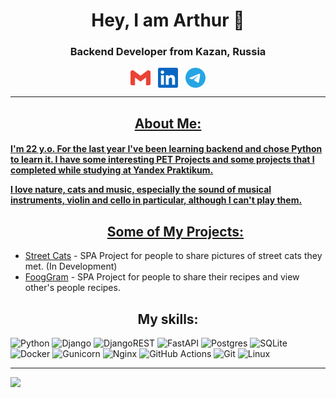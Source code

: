 <h1 align="center">Hey, I am Arthur 👋</h1>
<h3 align="center">Backend Developer from Kazan, Russia</h3>
<p align="center"><a href="mailto:alty.official.prim@gmail.com" target="blank"><img align="center" src="https://raw.githubusercontent.com/AltyOfficial/AltyOfficial/338fa7241e2cb71832a2abcc305f95c016a1fa17/icons/gmail.svg" alt="gmail" height="32" width="32" /></a>&nbsp;&nbsp;&nbsp;<a href="" target="blank"><img align="center" src="https://raw.githubusercontent.com/AltyOfficial/AltyOfficial/338fa7241e2cb71832a2abcc305f95c016a1fa17/icons/linkedin.svg" alt="linkedin" height="32" width="32" /></a>&nbsp;&nbsp;&nbsp;<a href="https://t.me/AltyOfficial" target="blank"><img align="center" src="https://raw.githubusercontent.com/AltyOfficial/AltyOfficial/fbcbbf47699637665fb2b1c3776b6744a9f9b302/icons/tg.svg" alt="telegram" height="32" width="32" /></p>

___
<h2 align="center">About Me:</h2>
<h4>I'm 22 y.o. For the last year I've been learning backend and chose Python to learn it. I have some interesting PET Projects and some projects that I completed while studying at Yandex Praktikum.

I love nature, cats and music, especially the sound of musical instruments, violin and cello in particular, although I can't play them. </h4>
<ul><h2 align="center">Some of My Projects:</h2>
<li><a href="https://github.com/AltyOfficial/street-cats">Street Cats</a> - SPA Project for people to share pictures of street cats they met. (In Development)</li><li><a href="https://github.com/AltyOfficial/foodgram-project-react">FoogGram</a> - SPA Project for people to share their recipes and view other's people recipes.</li>
</ul>
<h2 align="center">My skills:</h2> 

![Python](https://img.shields.io/badge/python-3670A0?style=for-the-badge&logo=python&logoColor=ffdd54)
![Django](https://img.shields.io/badge/django-%23092E20.svg?style=for-the-badge&logo=django&logoColor=white)
![DjangoREST](https://img.shields.io/badge/DJANGO-REST-ff1709?style=for-the-badge&logo=django&logoColor=white&color=ff1709&labelColor=gray)
![FastAPI](https://img.shields.io/badge/FastAPI-005571?style=for-the-badge&logo=fastapi)
![Postgres](https://img.shields.io/badge/postgres-%23316192.svg?style=for-the-badge&logo=postgresql&logoColor=white)
![SQLite](https://img.shields.io/badge/sqlite-%2307405e.svg?style=for-the-badge&logo=sqlite&logoColor=white)
![Docker](https://img.shields.io/badge/docker-%230db7ed.svg?style=for-the-badge&logo=docker&logoColor=white)
![Gunicorn](https://img.shields.io/badge/gunicorn-%298729.svg?style=for-the-badge&logo=gunicorn&logoColor=white)
![Nginx](https://img.shields.io/badge/nginx-%23009639.svg?style=for-the-badge&logo=nginx&logoColor=white)
![GitHub Actions](https://img.shields.io/badge/github%20actions-%232671E5.svg?style=for-the-badge&logo=githubactions&logoColor=white)
![Git](https://img.shields.io/badge/git-%23F05033.svg?style=for-the-badge&logo=git&logoColor=white)
![Linux](https://img.shields.io/badge/Linux-FCC624?style=for-the-badge&logo=linux&logoColor=black)

___
![](http://github-profile-summary-cards.vercel.app/api/cards/profile-details?username=AltyOfficial&theme=nord_dark)